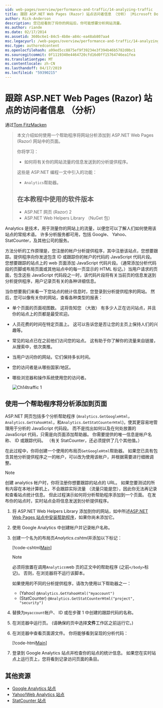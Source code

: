 ```yaml
---
uid: web-pages/overview/performance-and-traffic/14-analyzing-traffic
title: 跟踪 ASP.NET Web Pages (Razor) 站点访问者信息 （分析） |Microsoft Docs
author: Rick-Anderson
description: 您已经看到了将你的网站后，你可能想要分析网站流量。
ms.author: riande
ms.date: 02/17/2014
ms.assetid: 360bc6e1-84c5-4b8e-a84c-ea48ab807aa4
msc.legacyurl: /web-pages/overview/performance-and-traffic/14-analyzing-traffic
msc.type: authoredcontent
ms.openlocfilehash: a99ed5cc8875ef9f39234e3f394b46b5782d0bc1
ms.sourcegitcommit: 0f1119340e4464720cfd16d0ff15764746ea1fea
ms.translationtype: MT
ms.contentlocale: zh-CN
ms.lasthandoff: 04/17/2019
ms.locfileid: "59390215"
---
```

# <a name="tracking-visitor-information-analytics-for-an-aspnet-web-pages-razor-site"></a>跟踪 ASP.NET Web Pages (Razor) 站点的访问者信息 （分析）

通过[Tom FitzMacken](https://github.com/tfitzmac)

> 本文介绍如何使用一个帮助程序将网站分析添加到 ASP.NET Web Pages (Razor) 网站中的页面。
> 
> 你将学习：
> 
> - 如何将有关你的网站流量的信息发送到的分析提供程序。
> 
> 这些是 ASP.NET 编程一文中引入的功能：
> 
> - `Analytics`帮助器。
>   
> 
> ## <a name="software-versions-used-in-the-tutorial"></a>在本教程中使用的软件版本
> 
> 
> - ASP.NET 网页 (Razor) 2
> - ASP.NET Web Helpers Library （NuGet 包）


Analytics 是技术，用于测量你的网站上的流量，以便您可以了解人们如何使用该站点的常规术语。 许多分析服务都可用，包括 Google、 Yahoo、 StatCounter，及其他公司的服务。

方法分析的工作原理是，您注册的帐户分析提供程序，其中注册该站点，您想要跟踪。提供程序向你发送包含 ID 或跟踪你的帐户的代码的 JavaScript 代码片段。 您想要跟踪的站点上的 web 页面添加 JavaScript 代码片段。（通常添加分析代码段的页脚或布局页面或其他站点中的每一页显示的 HTML 标记。）当用户请求的页面，包含这些 JavaScript 代码段之一时，该代码片段将有关当前页的信息发送到分析提供程序，用户记录页有关的各种详细信息。

当你想要我们来看一下您站点的统计信息时，您登录到分析提供程序的网站。 然后，您可以像有关你的网站，查看各种类型的报表：

- 单个页面的页面视图数。 这将告知您 （大致） 有多少人正在访问站点，并且你的站点上的页都是最受欢迎。
- 人员花费的时间在特定页面上。 这可以告诉您是否让您的主页上保持人们的兴趣等。
- 常见的站点已在之前他们访问您的站点。 这有助于你了解你的流量来自链接，从搜索中，依次类推。
- 当用户访问你的网站，它们保持多长时间。
- 您的访问者是从哪些国家/地区。
- 哪些浏览器和操作系统使用您的访问者。

    ![Ch14traffic 1](14-analyzing-traffic/_static/image1.jpg)

## <a name="using-a-helper-to-add-analytics-to-a-page"></a>使用一个帮助程序将分析添加到页面

ASP.NET 网页包括多个分析帮助程序 (`Analytics.GetGoogleHtml`， `Analytics.GetYahooHtml`，和`Analytics.GetStatCounterHtml`)，使其更容易地管理用于分析的 JavaScript 代码段。 而不是找出如何以及在何处放置的 JavaScript 代码，只需是向页面添加帮助器。 你需要提供的唯一信息是帐户名称、 ID 或跟踪代码。 （有关 StatCounter，还必须提供了几个其他值。）

在此过程中，你将创建一个使用的布局页`GetGoogleHtml`帮助器。 如果您已具有包含其他分析提供程序之一的帐户，可以改为使用该帐户，并根据需要进行细微调整。

> [!NOTE]
> 创建 analytics 帐户时，你将注册你想要跟踪的站点的 URL。 如果您要测试的所有内容在本地计算机上，不会跟踪实际流量 （流量只能是您），因此你无法再记录和查看站点统计信息。 但此过程演示如何将分析帮助程序添加到一个页面。 在发布你的站点时，实时站点会将信息发送到分析提供程序。


1. 将 ASP.NET Web Helpers Library 添加到你的网站，如中所述[ASP.NET Web Pages 站点中安装帮助程序](https://go.microsoft.com/fwlink/?LinkId=252372)，如果你尚未添加它。
2. 使用 Google Analytics 中创建帐户并记录帐户名称。
3. 创建一个名为的布局页*Analytics.cshtml*并添加以下标记：

    [!code-cshtml[Main](14-analyzing-traffic/samples/sample1.cshtml)]

    > [!NOTE]
    > 必须将放置在调用`Analytics`web 页的正文中的帮助程序 (之前`</body>`标记)。 否则，在浏览器将不运行该脚本。

    如果使用的不同的分析提供程序，请改为使用以下帮助器之一：

    - (Yahoo) `@Analytics.GetYahooHtml("myaccount")`
    - (StatCounter) `@Analytics.GetStatCounterHtml("project", "security")`
4. 替换为`myaccount`帐户、 ID 或在步骤 1 中创建的跟踪代码的名称。
5. 在浏览器中运行页。 (请确保的页中选择**文件**工作区之前运行它。)
6. 在浏览器中查看页面源文件。 你将能够看到呈现的分析代码：

    [!code-html[Main](14-analyzing-traffic/samples/sample2.html)]
7. 登录到 Google Analytics 站点并检查你的站点的统计信息。 如果您在实时站点上运行页上，您将看到记录访问页面的条目。

<a id="Additional_Resources"></a>
## <a name="additional-resources"></a>其他资源

- [Google Analytics 站点](https://www.google.com/analytics/)
- [Yahoo!Web Analytics 站点](http://help.yahoo.com/l/us/yahoo/ywa/)
- [StatCounter 站点](http://statcounter.com/)
